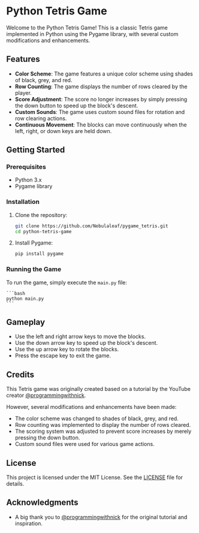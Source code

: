 # Python Tetris Game

Welcome to the Python Tetris Game! This is a classic Tetris game implemented in Python using the Pygame library, with several custom modifications and enhancements.

## Features

- **Color Scheme**: The game features a unique color scheme using shades of black, grey, and red.
- **Row Counting**: The game displays the number of rows cleared by the player.
- **Score Adjustment**: The score no longer increases by simply pressing the down button to speed up the block's descent.
- **Custom Sounds**: The game uses custom sound files for rotation and row clearing actions.
- **Continuous Movement**: The blocks can move continuously when the left, right, or down keys are held down.

## Getting Started

### Prerequisites

- Python 3.x
- Pygame library

### Installation

1. Clone the repository:

    ```bash
    git clone https://github.com/Nebulaleaf/pygame_tetris.git
    cd python-tetris-game
    ```

2. Install Pygame:

    ```bash
    pip install pygame
    ```

### Running the Game

To run the game, simply execute the `main.py` file:

    ```bash
    python main.py
    ```

## Gameplay

- Use the left and right arrow keys to move the blocks.
- Use the down arrow key to speed up the block's descent.
- Use the up arrow key to rotate the blocks.
- Press the escape key to exit the game.

## Credits

This Tetris game was originally created based on a tutorial by the YouTube creator [@programmingwithnick](https://www.youtube.com/c/programmingwithnick). 

However, several modifications and enhancements have been made:

- The color scheme was changed to shades of black, grey, and red.
- Row counting was implemented to display the number of rows cleared.
- The scoring system was adjusted to prevent score increases by merely pressing the down button.
- Custom sound files were used for various game actions.

## License

This project is licensed under the MIT License. See the [LICENSE](LICENSE) file for details.

## Acknowledgments

- A big thank you to [@programmingwithnick](https://www.youtube.com/c/programmingwithnick) for the original tutorial and inspiration.
